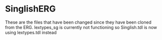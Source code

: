 # SinglishERG

These are the files that have been changed since they have been cloned from the ERG.
lextypes_sg is currently not functioning so Singlish.tdl is now using lextypes.tdl instead
